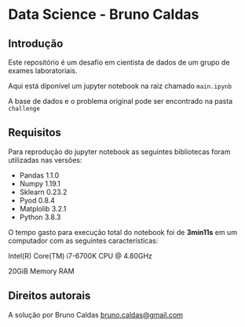 # Data Science - Bruno Caldas

## Introdução

Este repositório é um desafio em cientista de dados de um grupo de exames laboratoriais.

Aqui está diponível um jupyter notebook na raiz chamado ```main.ipynb```

A base de dados e o problema original pode ser encontrado na pasta ```challenge```

## Requisitos

Para reprodução do jupyter notebook as seguintes bibliotecas foram utilizadas nas versões:
- Pandas 1.1.0
- Numpy 1.19.1
- Sklearn 0.23.2
- Pyod 0.8.4
- Matplolib 3.2.1
- Python 3.8.3

O tempo gasto para execução total do notebook foi de **3min11s** em um computador com as seguintes características:

Intel(R) Core(TM) i7-6700K CPU @ 4.80GHz

20GiB Memory RAM


## Direitos autorais

A solução por Bruno Caldas <bruno.caldas@gmail.com>

